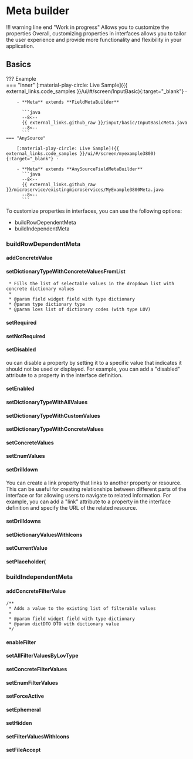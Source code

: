 # Meta builder

!!! warning line end "Work in progress"
Allows you to customize the properties
Overall, customizing properties in interfaces allows you to tailor the user experience and provide more functionality and flexibility in your application.

## Basics
 
??? Example  
    === "Inner"
        [:material-play-circle: Live Sample]({{ external_links.code_samples }}/ui/#/screen/InputBasic){:target="_blank"} ·

        - **Meta** extends **FieldMetaBuilder**
    
          ```java
          --8<--
          {{ external_links.github_raw }}/input/basic/InputBasicMeta.java
          --8<--
          ```
    === "AnySource"

        [:material-play-circle: Live Sample]({{ external_links.code_samples }}/ui/#/screen/myexample3800){:target="_blank"} ·
    
        - **Meta** extends **AnySourceFieldMetaBuilder**
          ```java
          --8<--
          {{ external_links.github_raw }}/microservice/existingmicroservices/MyExample3800Meta.java
          --8<--
          ```

To customize properties in interfaces, you can use the following options:

* buildRowDependentMeta
* buildIndependentMeta

### buildRowDependentMeta
#### addConcreteValue 

 
####  setDictionaryTypeWithConcreteValuesFromList 
	 
	 * Fills the list of selectable values in the dropdown list with concrete dictionary values
	 *
	 * @param field widget field with type dictionary
	 * @param type dictionary type
	 * @param lovs list of dictionary codes (with type LOV)


#### setRequired 

#### setNotRequired 

#### setDisabled
ou can disable a property by setting it to a specific value that indicates it should not be used or displayed. For example, you can add a "disabled" attribute to a property in the interface definition.
####  setEnabled 

####  setDictionaryTypeWithAllValues 

####  setDictionaryTypeWithCustomValues 

####  setDictionaryTypeWithConcreteValues  

####   setConcreteValues 

####  setEnumValues  

####  setDrilldown 
You can create a link property that links to another property or resource. This can be useful for creating relationships between different parts of the interface or for allowing users to navigate to related information. For example, you can add a "link" attribute to a property in the interface definition and specify the URL of the related resource.
####   setDrilldowns 

####  setDictionaryValuesWithIcons 

####  setCurrentValue 

####  setPlaceholder( 


### buildIndependentMeta 
####  addConcreteFilterValue

	/**
	 * Adds a value to the existing list of filterable values
	 *
	 * @param field widget field with type dictionary
	 * @param dictDTO DTO with dictionary value
	 */

#### enableFilter 

####  setAllFilterValuesByLovType 

####   setConcreteFilterValues

####   setEnumFilterValues 
####  setForceActive 
#### setEphemeral
####  setHidden
####  setFilterValuesWithIcons 
#### setFileAccept 

